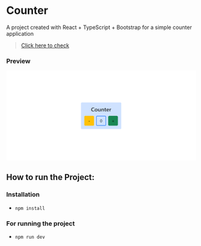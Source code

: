 # Counter
A project created with React + TypeScript + Bootstrap for a simple counter application

> [Click here to check](https://gabrielli-lima.github.io/counter/)
> 
### Preview
![preview](./.github/preview.png)

## How to run the Project:

### Installation
- `npm install`

### For running the project
- `npm run dev`